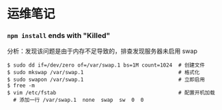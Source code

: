# 运维笔记

### `npm install` ends with "Killed"

分析：发现该问题是由于内存不足导致的，排查发现服务器未启用 swap

```
$ sudo dd if=/dev/zero of=/var/swap.1 bs=1M count=1024  # 创建文件
$ sudo mkswap /var/swap.1                               # 格式化
$ sudo swapon /var/swap.1                               # 立即启用
$ free -m
$ vim /etc/fstab                                        # 配置开机加载
  # 添加一行 /var/swap.1  none  swap  sw  0  0
```

